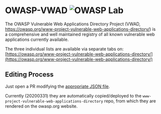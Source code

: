 # OWASP-VWAD ![OWASP Lab](https://img.shields.io/badge/owasp-lab-yellow.svg)

The OWASP Vulnerable Web Applications Directory Project (VWAD, https://owasp.org/www-project-vulnerable-web-applications-directory/) is a comprehensive and well maintained registry of all known vulnerable web applications currently available.

The three individual lists are available via separate tabs on: [https://owasp.org/www-project-vulnerable-web-applications-directory/](https://owasp.org/www-project-vulnerable-web-applications-directory/) 

## Editing Process

Just open a PR modifying the [appropriate JSON file](https://github.com/OWASP/OWASP-VWAD/tree/master/src/data).

Currently (20200331) they are automatically copied/deployed to the `www-project-vulnerable-web-applications-directory` repo, from which they are rendered on the owasp.org website. 
